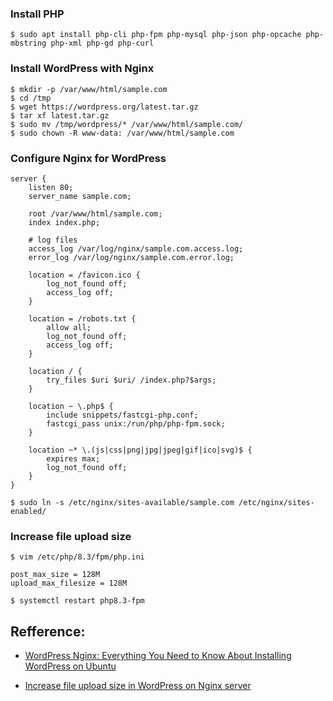 ### Install PHP

```
$ sudo apt install php-cli php-fpm php-mysql php-json php-opcache php-mbstring php-xml php-gd php-curl
```

### Install WordPress with Nginx

```
$ mkdir -p /var/www/html/sample.com
$ cd /tmp
$ wget https://wordpress.org/latest.tar.gz
$ tar xf latest.tar.gz
$ sudo mv /tmp/wordpress/* /var/www/html/sample.com/
$ sudo chown -R www-data: /var/www/html/sample.com
```

### Configure Nginx for WordPress

```
server {
    listen 80;
    server_name sample.com;

    root /var/www/html/sample.com;
    index index.php;

    # log files
    access_log /var/log/nginx/sample.com.access.log;
    error_log /var/log/nginx/sample.com.error.log;

    location = /favicon.ico {
        log_not_found off;
        access_log off;
    }

    location = /robots.txt {
        allow all;
        log_not_found off;
        access_log off;
    }

    location / {
        try_files $uri $uri/ /index.php?$args;
    }

    location ~ \.php$ {
        include snippets/fastcgi-php.conf;
        fastcgi_pass unix:/run/php/php-fpm.sock;
    }

    location ~* \.(js|css|png|jpg|jpeg|gif|ico|svg)$ {
        expires max;
        log_not_found off;
    }
}
```

```
$ sudo ln -s /etc/nginx/sites-available/sample.com /etc/nginx/sites-enabled/
```

### Increase file upload size

```
$ vim /etc/php/8.3/fpm/php.ini

post_max_size = 128M
upload_max_filesize = 128M

$ systemctl restart php8.3-fpm
```

## Refference:

- [WordPress Nginx: Everything You Need to Know About Installing WordPress on Ubuntu](https://www.hostinger.com/tutorials/how-to-install-wordpress-with-nginx-on-ubuntu/)

- [Increase file upload size in WordPress on Nginx server](https://medium.com/@stefanledin/increase-file-upload-size-in-wordpress-on-nginx-server-19626f4ef8b9)
